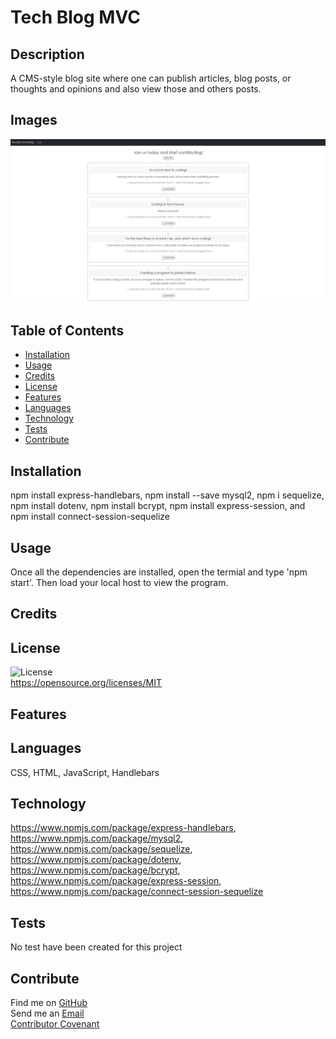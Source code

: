 
  # Tech Blog MVC

  ## **Description**
  A CMS-style blog site where one can publish articles, blog posts, or thoughts and opinions and also view those and others posts.

  ## **Images**
  ![The Tech-Blog website](assets/images/capture.jpg)
  
  ## **Table of Contents**
  
  * [Installation](#dependencies)
  * [Usage](#usage)
  * [Credits](#credits)
  * [License](#license)
  * [Features](#features)
  * [Languages](#languages)
  * [Technology](#technology)
  * [Tests](#tests)
  * [Contribute](#contribute)
  
  ## **Installation**
   npm install express-handlebars, npm install --save mysql2, npm i sequelize, npm install dotenv, npm install bcrypt, npm install express-session, and npm install connect-session-sequelize

  ## **Usage**
  Once all the dependencies are installed, open the termial and type 'npm start'. Then load your local host to view the program.

  ## **Credits**
  

  ## **License**
  ![License](https://img.shields.io/badge/License-MIT-orange?style=plastic&logo=appveyor.svg)
  <br>
  https://opensource.org/licenses/MIT
  <br>

  ## **Features**
  

  ## **Languages**
   CSS, HTML, JavaScript, Handlebars

  ## **Technology**
  https://www.npmjs.com/package/express-handlebars, https://www.npmjs.com/package/mysql2, https://www.npmjs.com/package/sequelize, https://www.npmjs.com/package/dotenv, https://www.npmjs.com/package/bcrypt, https://www.npmjs.com/package/express-session, https://www.npmjs.com/package/connect-session-sequelize

  ## **Tests**
  No test have been created for this project

  ## **Contribute**
  Find me on [GitHub](https://www.github.com/mattbisbee)
  <br>
  Send me an [Email](mailto:aldhelm7@gmail.com)
  <br>
  [Contributor Covenant](https://www.contributor-covenant.org/)
